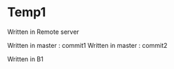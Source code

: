 # Temp1

Written in Remote server

Written in master : commit1
Written in master : commit2

Written in B1 
